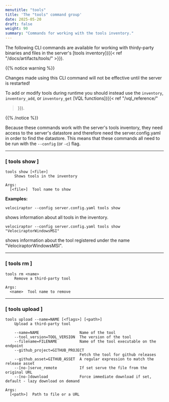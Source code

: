 ```yaml
---
menutitle: "tools"
title: 'The "tools" command group'
date: 2025-05-20
draft: false
weight: 90
summary: "Commands for working with the tools inventory."
---
```


The following CLI commands are available for working with thirdy-party binaries
and files in the server's
[tools inventory]({{< ref "/docs/artifacts/tools/" >}}).

{{% notice warning %}}

Changes made using this CLI command will not be effective until the server is
restarted!

To add or modify tools during runtime you should instead use the `inventory`,
`inventory_add`, or `inventory_get` [VQL functions]({{< ref "/vql_reference/"
>}}).

{{% /notice %}}

Because these commands work with the server's tools inventory, they need access
to the server's datastore and therefore need the server.config.yaml in order to
find the datastore. This means that these commands all need to be run with the
`--config` (or `-c`) flag.

---

### [ tools show ]

```text
tools show [<file>]
    Shows tools in the inventory

Args:
  [<file>]  Tool name to show
```

**Examples:**

```text
velociraptor --config server.config.yaml tools show
```
shows information about all tools in the inventory.

```text
velociraptor --config server.config.yaml tools show "VelociraptorWindowsMSI"
```
shows information about the tool registered under the name
"VelociraptorWindowsMSI".

---

### [ tools rm ]

```text
tools rm <name>
    Remove a third-party tool

Args:
  <name>  Tool name to remove
```

---

### [ tools upload ]

```text
tools upload --name=NAME [<flags>] [<path>]
    Upload a third-party tool

    --name=NAME                  Name of the tool
    --tool_version=TOOL_VERSION  The version of the tool
    --filename=FILENAME          Name of the tool executable on the endpoint
    --github_project=GITHUB_PROJECT
                                 Fetch the tool for github releases
    --github_asset=GITHUB_ASSET  A regular expression to match the release asset
    --[no-]serve_remote          If set serve the file from the original URL
    --[no-]download              Force immediate download if set, default - lazy download on demand

Args:
  [<path>]  Path to file or a URL
```
